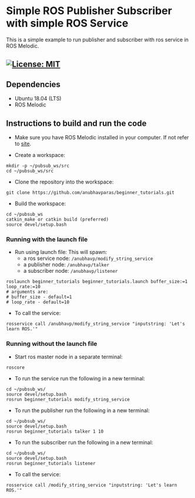 # Simple ROS Publisher Subscriber with simple ROS Service
This is a simple example to run publisher and subscriber with ros service in ROS Melodic.

[![License: MIT](https://img.shields.io/badge/License-MIT-blue.svg)](https://opensource.org/licenses/MIT)
 ---
## Dependencies
- Ubuntu 18.04 (LTS)
- ROS Melodic

## Instructions to build and run the code
 - Make sure you have ROS Melodic installed in your computer. If not refer to [site](http://wiki.ros.org/melodic/Installation/Ubuntu).
 
 - Create a workspace:
 ```
 mkdir -p ~/pubsub_ws/src
 cd ~/pubsub_ws/src
 ```
 - Clone the repository into the workspace:
 ```
 git clone https://github.com/anubhavparas/beginner_tutorials.git
 ```
 - Build the workspace:
 ```
 cd ~/pubsub_ws
 catkin_make or catkin build (preferred)
 source devel/setup.bash
 ```

### Running with the launch file
- Run using launch file: This will spawn:
    - a ros service node: `/anubhavp/modify_string_service`
    - a publisher node: `/anubhavp/talker`
    - a subscriber node: `/anubhavp/listener`
```
roslaunch beginner_tutorials beginner_tutorials.launch buffer_size:=1 loop_rate:=10
# arguments are:
# buffer_size - default=1
# loop_rate - default=10
```

- To call the service:
```
rosservice call /anubhavp/modify_string_service "inputstring: 'Let's learn ROS.'"
```

### Running without the launch file
- Start ros master node in a separate terminal:
```
roscore
```

- To run the service run the following in a new terminal:
```
cd ~/pubsub_ws/
source devel/setup.bash
rosrun beginner_tutorials modify_string_service
```

- To run the publisher run the following in a new terminal:
```
cd ~/pubsub_ws/
source devel/setup.bash
rosrun beginner_tutorials talker 1 10
```

- To run the subscriber run the following in a new terminal:
```
cd ~/pubsub_ws/
source devel/setup.bash
rosrun beginner_tutorials listener
```

- To call the service:
```
rosservice call /modify_string_service "inputstring: 'Let's learn ROS.'"
```


